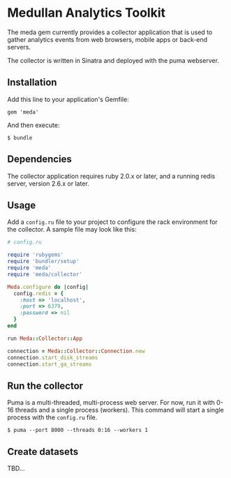 # Medullan Analytics Toolkit

The meda gem currently provides a collector application that is used to gather
analytics events from web browsers, mobile apps or back-end servers.

The collector is written in Sinatra and deployed with the puma webserver.

## Installation

Add this line to your application's Gemfile:

    gem 'meda'

And then execute:

    $ bundle

## Dependencies

The collector application requires ruby 2.0.x or later, and a running redis server, version 2.6.x or later.

## Usage

Add a `config.ru` file to your project to configure the rack environment for the collector.
A sample file may look like this:

```ruby
# config.ru

require 'rubygems'
require 'bundler/setup'
require 'meda'
require 'meda/collector'

Meda.configure do |config|
  config.redis = {
    :host => 'localhost',
    :port => 6379,
    :password => nil
  }
end

run Meda::Collector::App

connection = Meda::Collector::Connection.new
connection.start_disk_streams
connection.start_ga_streams
```

## Run the collector

Puma is a multi-threaded, multi-process web server.
For now, run it with 0-16 threads and a single process (workers).
This command will start a single process with the `config.ru` file.

```
$ puma --port 8000 --threads 0:16 --workers 1
```

## Create datasets

TBD...


